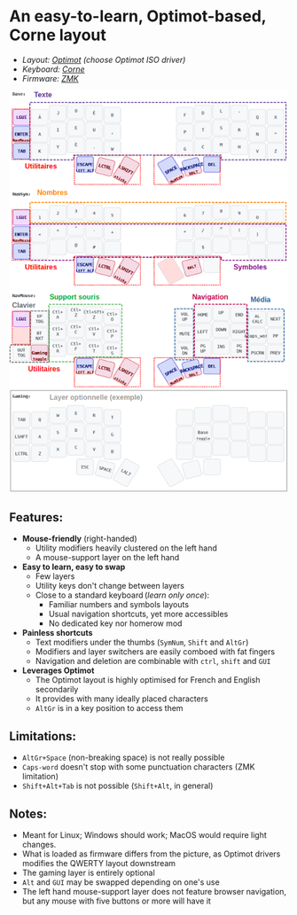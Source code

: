 # An easy-to-learn, Optimot-based, Corne layout

- _Layout: [Optimot](https://optimot.fr/) (choose Optimot ISO driver)_
- _Keyboard: [Corne](https://github.com/foostan/crkbd)_
- _Firmware: [ZMK](https://zmk.dev/)_

![OptiCorne](OptiCorne.png)

## Features:
- **Mouse-friendly** (right-handed)
	- Utility modifiers heavily clustered on the left hand
	- A mouse-support layer on the left hand
- **Easy to learn, easy to swap**
	- Few layers
	- Utility keys don't change between layers
 	- Close to a standard keyboard (_learn only once_):
		- Familiar numbers and symbols layouts
		- Usual navigation shortcuts, yet more accessibles
	 	- No dedicated key nor homerow mod
- **Painless shortcuts**
	- Text modifiers under the thumbs (`SymNum`, `Shift` and `AltGr`)
	- Modifiers and layer switchers are easily comboed with fat fingers
	- Navigation and deletion are combinable with `ctrl`, `shift` and `GUI`
- **Leverages Optimot**
	- The Optimot layout is highly optimised for French and English secondarily
 	- It provides with many ideally placed characters
  	- `AltGr` is in a key position to access them

## Limitations:
- `AltGr+Space` (non-breaking space) is not really possible 
- `Caps-word` doesn't stop with some punctuation characters (ZMK limitation)
- `Shift+Alt+Tab` is not possible (`Shift+Alt`, in general)

## Notes:
- Meant for Linux; Windows should work; MacOS would require light changes.
- What is loaded as firmware differs from the picture, as Optimot drivers modifies the QWERTY layout downstream
- The gaming layer is entirely optional
- `Alt` and `GUI` may be swapped depending on one's use
- The left hand mouse-support layer does not feature browser navigation, but any mouse with five buttons or more will have it
